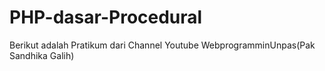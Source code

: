# PHP-dasar-Procedural
Berikut adalah Pratikum dari Channel Youtube WebprogramminUnpas(Pak Sandhika Galih)
